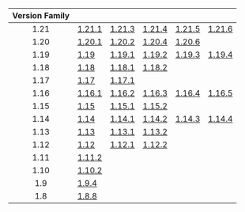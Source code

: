 | Version Family | | | | | |
|:---:|---|---|---|---|---|
| 1.21 | [1.21.1](https://github.com/BaldGang/spigot-build/releases/download/20250707/spigot-1.21.1.jar) | [1.21.3](https://github.com/BaldGang/spigot-build/releases/download/20250707/spigot-1.21.3.jar) | [1.21.4](https://github.com/BaldGang/spigot-build/releases/download/20250707/spigot-1.21.4.jar) | [1.21.5](https://github.com/BaldGang/spigot-build/releases/download/20250707/spigot-1.21.5.jar) | [1.21.6](https://github.com/BaldGang/spigot-build/releases/download/20250707/spigot-1.21.6.jar) |
| 1.20 | [1.20.1](https://github.com/BaldGang/spigot-build/releases/download/20250707/spigot-1.20.1.jar) | [1.20.2](https://github.com/BaldGang/spigot-build/releases/download/20250707/spigot-1.20.2.jar) | [1.20.4](https://github.com/BaldGang/spigot-build/releases/download/20250707/spigot-1.20.4.jar) | [1.20.6](https://github.com/BaldGang/spigot-build/releases/download/20250707/spigot-1.20.6.jar) | |
| 1.19 | [1.19](https://github.com/BaldGang/spigot-build/releases/download/20250707/spigot-1.19.jar) | [1.19.1](https://github.com/BaldGang/spigot-build/releases/download/20250707/spigot-1.19.1.jar) | [1.19.2](https://github.com/BaldGang/spigot-build/releases/download/20250707/spigot-1.19.2.jar) | [1.19.3](https://github.com/BaldGang/spigot-build/releases/download/20250707/spigot-1.19.3.jar) | [1.19.4](https://github.com/BaldGang/spigot-build/releases/download/20250707/spigot-1.19.4.jar) |
| 1.18 | [1.18](https://github.com/BaldGang/spigot-build/releases/download/20250707/spigot-1.18.jar) | [1.18.1](https://github.com/BaldGang/spigot-build/releases/download/20250707/spigot-1.18.1.jar) | [1.18.2](https://github.com/BaldGang/spigot-build/releases/download/20250707/spigot-1.18.2.jar) | | |
| 1.17 | [1.17](https://github.com/BaldGang/spigot-build/releases/download/20250707/spigot-1.17.jar) | [1.17.1](https://github.com/BaldGang/spigot-build/releases/download/20250707/spigot-1.17.1.jar) | | | |
| 1.16 | [1.16.1](https://github.com/BaldGang/spigot-build/releases/download/20250707/spigot-1.16.1.jar) | [1.16.2](https://github.com/BaldGang/spigot-build/releases/download/20250707/spigot-1.16.2.jar) | [1.16.3](https://github.com/BaldGang/spigot-build/releases/download/20250707/spigot-1.16.3.jar) | [1.16.4](https://github.com/BaldGang/spigot-build/releases/download/20250707/spigot-1.16.4.jar) | [1.16.5](https://github.com/BaldGang/spigot-build/releases/download/20250707/spigot-1.16.5.jar) |
| 1.15 | [1.15](https://github.com/BaldGang/spigot-build/releases/download/20250707/spigot-1.15.jar) | [1.15.1](https://github.com/BaldGang/spigot-build/releases/download/20250707/spigot-1.15.1.jar) | [1.15.2](https://github.com/BaldGang/spigot-build/releases/download/20250707/spigot-1.15.2.jar) | | |
| 1.14 | [1.14](https://github.com/BaldGang/spigot-build/releases/download/20250707/spigot-1.14.jar) | [1.14.1](https://github.com/BaldGang/spigot-build/releases/download/20250707/spigot-1.14.1.jar) | [1.14.2](https://github.com/BaldGang/spigot-build/releases/download/20250707/spigot-1.14.2.jar) | [1.14.3](https://github.com/BaldGang/spigot-build/releases/download/20250707/spigot-1.14.3.jar) | [1.14.4](https://github.com/BaldGang/spigot-build/releases/download/20250707/spigot-1.14.4.jar) |
| 1.13 | [1.13](https://github.com/BaldGang/spigot-build/releases/download/20250707/spigot-1.13.jar) | [1.13.1](https://github.com/BaldGang/spigot-build/releases/download/20250707/spigot-1.13.1.jar) | [1.13.2](https://github.com/BaldGang/spigot-build/releases/download/20250707/spigot-1.13.2.jar) | | |
| 1.12 | [1.12](https://github.com/BaldGang/spigot-build/releases/download/20250707/spigot-1.12.jar) | [1.12.1](https://github.com/BaldGang/spigot-build/releases/download/20250707/spigot-1.12.1.jar) | [1.12.2](https://github.com/BaldGang/spigot-build/releases/download/20250707/spigot-1.12.2.jar) | | |
| 1.11 | [1.11.2](https://github.com/BaldGang/spigot-build/releases/download/20250707/spigot-1.11.2.jar) | | | | |
| 1.10 | [1.10.2](https://github.com/BaldGang/spigot-build/releases/download/20250707/spigot-1.10.2.jar) | | | | |
| 1.9 | [1.9.4](https://github.com/BaldGang/spigot-build/releases/download/20250707/spigot-1.9.4.jar) | | | | |
| 1.8 | [1.8.8](https://github.com/BaldGang/spigot-build/releases/download/20250707/spigot-1.8.8.jar) | | | | |

